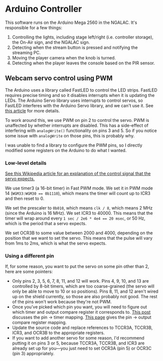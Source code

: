 # Arduino Controller
This software runs on the Arduino Mega 2560 in the NGALAC. It's responsible for a few things:
1. Controlling the lights, including stage left/right (i.e. controller storage), the On-Air sign, and the NGALAC sign.
2. Detecting when the stream button is pressed and notifying the streaming PC.
3. Moving the player camera when the knob is turned.
4. Detecting when the player leaves the console based on the PIR sensor.

## Webcam servo control using PWM
The Arduino uses a library called FastLED to control the LED strips. FastLED requires precise timing and so it disables interrupts when it is updating the LEDs. The Arduino Servo library uses interrupts to control servos, so FastLED interferes with the Arduino Servo library, and we can't use it. See [this article](https://github.com/FastLED/FastLED/wiki/Interrupt-problems) for more details.

To work around this, we use PWM on pin 2 to control the servo. PWM is unaffected by whether interrupts are disabled. This has a side-effect of interfering with `analogWrite()` functionality on pins 3 and 5. So if you notice some issue with `analogWrite` on those pins, this is probably why.

I was unable to find a library to configure the PWM pins, so I directly modified some registers on the Arduino to do what I wanted.

### Low-level details
[See this Wikipedia article for an explanation of the control signal that the servo expects.](https://en.wikipedia.org/wiki/Servo_control)

We use timer3 (a 16-bit timer) in Fast PWM mode. We set it in PWM mode 14 (`WGM33:WGM30 == 0b1110`), which means the timer will count up to ICR3 and then reset to 0.

We set the prescaler to `0b010`, which means `clk / 8`, which means 2 MHz (since the Arduino is 16 MHz). We set ICR3 to 40000. This means that the timer will wrap around every `1 sec / 2e6 * 4e4 == 20 msec`, or 50 Hz, which is the period that a servo expects.

We set OCR3B to some value between 2000 and 4000, depending on the position that we want to set the servo. This means that the pulse will vary from 1ms to 2ms, which is what the servo expects.

### Using a different pin
If, for some reason, you want to put the servo on some pin other than 2, here are some pointers:

* Only pins 2, 3, 5, 6, 7, 8, 11, and 12 will work. Pins 4, 9, 10, and 13 are controlled by 8-bit timers, which are too coarse-grained (the servo will only be able to move to 10 or so positions). Pins 8, 11, and 12 aren't wired up on the shield currently, so those are also probably not good. The rest of the pins won't work because they're not PWM.
* Once you've picked which pin you want, you will need to figure out which timer and output compare register it corresponds to. [This post](https://forum.arduino.cc/index.php?topic=72092.0) discusses the pin -> timer mapping. [This page](http://astro.neutral.org/arduino/arduino-pwm-pins-frequency.shtml) gives the pin -> output compare register mapping.
* Update the source code and replace references to TCCR3A, TCCR3B, ICR3, and OCR3B to the appropriate registers.
* If you want to add another servo for some reason, I'd recommend putting it on pins 3 or 5, because TCCR3A, TCCR3B, and ICR3 are already set up for you—you just need to set OCR3A (pin 5) or OCR3C (pin 3) appropriately.

